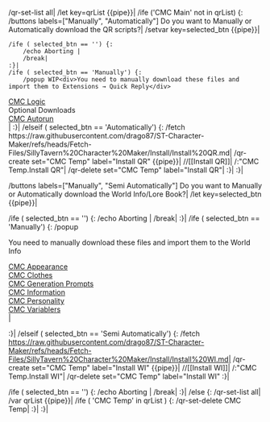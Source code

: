 /qr-set-list all|
/let key=qrList {{pipe}}|
/ife ('CMC Main' not in qrList) {:
	/buttons labels=["Manually", "Automatically"] Do you want to Manually or Automatically download the QR scripts?|
	/setvar key=selected_btn {{pipe}}|

	/ife ( selected_btn == '') {:
		/echo Aborting |
		/break|
	:}|
	/ife ( selected_btn == 'Manually') {:
		/popup WIP<div>You need to manually download these files and import them to Extensions → Quick Reply</div>
<div><a href="https://github.com/drago87/ST-Character-Maker/blob/main/Quick%20Reply%20Buttons/Character%20Maker%20V4.json">CMC Logic</a></div>
<div>Optional Downloads</div><div><a href="https://github.com/drago87/ST-Character-Maker/blob/main/Quick%20Reply%20Buttons/Autorun.json">CMC Autorun</a></div>|
	:}|
	/elseif ( selected_btn == 'Automatically') {:
		/fetch https://raw.githubusercontent.com/drago87/ST-Character-Maker/refs/heads/Fetch-Files/SillyTavern%20Character%20Maker/Install/Install%20QR.md|
		/qr-create set="CMC Temp" label="Install QR" {{pipe}}|
		//[[Install QR]]|
		/:"CMC Temp.Install QR"|
		/qr-delete set="CMC Temp" label="Install QR"|
	:}|
:}|

/buttons labels=["Manually", "Semi Automatically"] Do you want to Manually or Automatically download the World Info/Lore Book?|
/let key=selected_btn {{pipe}}|

/ife ( selected_btn == '') {:
	/echo Aborting |
	/break|
:}|
/ife ( selected_btn == 'Manually') {:
	/popup <div>You need to manually download these files and import them to the World Info</div>
<div><a href="https://github.com/drago87/ST-Character-Maker/blob/Fetch-Files/SillyTavern%20Character%20Maker/LoreBooks/CMC%20Appearance.json">CMC Appearance</a></div>
<div><a href="https://github.com/drago87/ST-Character-Maker/blob/Fetch-Files/SillyTavern%20Character%20Maker/LoreBooks/CMC%20Clothes.json">CMC Clothes</a></div>
<div><a href="https://github.com/drago87/ST-Character-Maker/blob/Fetch-Files/SillyTavern%20Character%20Maker/LoreBooks/CMC%20Generation%20Prompts.json">CMC Generation Prompts</a></div>
<div><a href="https://github.com/drago87/ST-Character-Maker/blob/Fetch-Files/SillyTavern%20Character%20Maker/LoreBooks/CMC%20Information.json">CMC Information</a></div>
<div><a href="https://github.com/drago87/ST-Character-Maker/blob/Fetch-Files/SillyTavern%20Character%20Maker/LoreBooks/CMC%20Personality.json">CMC Personality</a></div>
<div><a href="https://github.com/drago87/ST-Character-Maker/blob/Fetch-Files/SillyTavern%20Character%20Maker/LoreBooks/CMC%20Variablers.json">CMC Variablers</a></div>|

:}|
/elseif ( selected_btn == 'Semi Automatically') {:
	/fetch https://raw.githubusercontent.com/drago87/ST-Character-Maker/refs/heads/Fetch-Files/SillyTavern%20Character%20Maker/Install/Install%20WI.md|
	/qr-create set="CMC Temp" label="Install WI" {{pipe}}|
	//[[Install WI]]|
	/:"CMC Temp.Install WI"|
	/qr-delete set="CMC Temp" label="Install WI"
:}|

/ife ( selected_btn == '') {:
	/echo Aborting |
	/break|
:}|
/else {:
	/qr-set-list all|
	/var qrList {{pipe}}|
	/ife ( 'CMC Temp' in qrList ) {:
		/qr-set-delete CMC Temp|
	:}|
:}|
